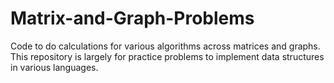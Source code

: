 # Matrix-and-Graph-Problems
Code to do calculations for various algorithms across matrices and graphs.
This repository is largely for practice problems to implement data structures in various languages.
